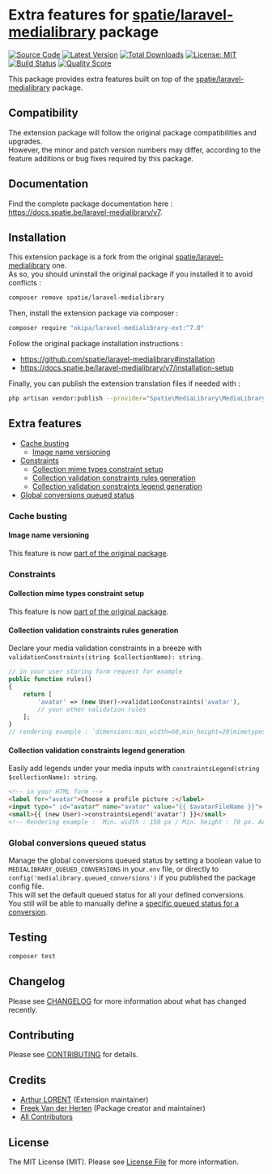 # Extra features for [spatie/laravel-medialibrary](https://github.com/spatie/laravel-medialibrary) package

[![Source Code](https://img.shields.io/badge/source-okipa/laravel--medialibrary--ext-blue.svg)](https://github.com/Okipa/laravel-medialibrary-ext)
[![Latest Version](https://img.shields.io/packagist/v/okipa/laravel-medialibrary-ext.svg?style=flat-square)](https://packagist.org/packages/okipa/laravel-medialibrary-ext)
[![Total Downloads](https://img.shields.io/packagist/dt/okipa/laravel-medialibrary-ext.svg?style=flat-square)](https://packagist.org/packages/okipa/laravel-medialibrary-ext)
[![License: MIT](https://img.shields.io/badge/License-MIT-blue.svg)](https://opensource.org/licenses/MIT)
[![Build Status](https://travis-ci.org/Okipa/laravel-medialibrary-ext.svg?branch=master)](https://travis-ci.org/Okipa/laravel-medialibrary-ext)
[![Quality Score](https://img.shields.io/scrutinizer/g/Okipa/laravel-medialibrary-ext.svg?style=flat-square)](https://scrutinizer-ci.com/g/Okipa/laravel-medialibrary-ext)

This package provides extra features built on top of the [spatie/laravel-medialibrary](https://github.com/spatie/laravel-medialibrary) package.

## Compatibility

The extension package will follow the original package compatibilities and upgrades.  
However, the minor and patch version numbers may differ, according to the feature additions or bug fixes required by this package.  

## Documentation

Find the complete package documentation here : https://docs.spatie.be/laravel-medialibrary/v7.

## Installation

This extension package is a fork from the original [spatie/laravel-medialibrary](https://github.com/spatie/laravel-medialibrary) one.  
As so, you should uninstall the original package if you installed it to avoid conflicts :
```bash
composer remove spatie/laravel-medialibrary
```

Then, install the extension package via composer :
```bash
composer require "okipa/laravel-medialibrary-ext:^7.0"
```

Follow the original package installation instructions :
- https://github.com/spatie/laravel-medialibrary#installation
- https://docs.spatie.be/laravel-medialibrary/v7/installation-setup

Finally, you can publish the extension translation files if needed with :
```bash
php artisan vendor:publish --provider="Spatie\MediaLibrary\MediaLibraryServiceProvider" --tag="translations"
```

## Extra features

- [Cache busting](#cache-busting)
  - [Image name versioning](#image-name-versioning)
- [Constraints](#constraints)
  - [Collection mime types constraint setup](#collection-mime-types-constraint-setup)
  - [Collection validation constraints rules generation](#collection-validation-constraints-rules-generation)
  - [Collection validation constraints legend generation](#collection-validation-constraints-legend-generation)
- [Global conversions queued status](#global-conversions-queued-status)

### Cache busting

#### Image name versioning
This feature is now [part of the original package](https://docs.spatie.be/laravel-medialibrary/v7/basic-usage/retrieving-media/#retrieving-media).

### Constraints

#### Collection mime types constraint setup
This feature is now [part of the original package](https://docs.spatie.be/laravel-medialibrary/v7/working-with-media-collections/defining-media-collections/#only-allow-certain-mimetypes-in-a-collection).

#### Collection validation constraints rules generation
Declare your media validation constraints in a breeze with `validationConstraints(string $collectionName): string`.  
```php
// in your user storing form request for example
public function rules()
{
    return [
        'avatar' => (new User)->validationConstraints('avatar'),
        // your other validation rules
    ];
}
// rendering example : `dimensions:min_width=60,min_height=20|mimetypes:image/jpeg,image/png`
```

#### Collection validation constraints legend generation
Easily add legends under your media inputs with `constraintsLegend(string $collectionName): string`.  
```html
<!-- in your HTML form -->
<label for="avatar">Choose a profile picture :</label>
<input type=" id="avatar" name="avatar" value="{{ $avatarFileName }}">
<small>{{ (new User)->constraintsLegend('avatar') }}</small>
<!-- Rendering example : `Min. width : 150 px / Min. height : 70 px. Accepted MIME Type(s) : image/jpeg, image/png.` -->
```

### Global conversions queued status
Manage the global conversions queued status by setting a boolean value to `MEDIALIBRARY_QUEUED_CONVERSIONS` in your`.env` file, or directly to `config('medialibrary.queued_conversions')` if you published the package config file.  
This will set the default queued status for all your defined conversions.  
You still will be able to manually define a [specific queued status for a conversion](https://docs.spatie.be/laravel-medialibrary/v7/converting-images/defining-conversions/#queuing-conversions). 

## Testing

``` bash
composer test
```

## Changelog

Please see [CHANGELOG](CHANGELOG.md) for more information about what has changed recently.

## Contributing

Please see [CONTRIBUTING](CONTRIBUTING.md) for details.

## Credits

- [Arthur LORENT](https://github.com/okipa) (Extension maintainer)
- [Freek Van der Herten](https://github.com/freekmurze) (Package creator and maintainer)
- [All Contributors](../../contributors)

## License

The MIT License (MIT). Please see [License File](LICENSE.md) for more information.
